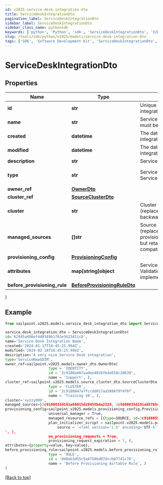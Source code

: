 ```yaml
---
id: v2025-service-desk-integration-dto
title: ServiceDeskIntegrationDto
pagination_label: ServiceDeskIntegrationDto
sidebar_label: ServiceDeskIntegrationDto
sidebar_class_name: pythonsdk
keywords: ['python', 'Python', 'sdk', 'ServiceDeskIntegrationDto', 'V2025ServiceDeskIntegrationDto'] 
slug: /tools/sdk/python/v2025/models/service-desk-integration-dto
tags: ['SDK', 'Software Development Kit', 'ServiceDeskIntegrationDto', 'V2025ServiceDeskIntegrationDto']
---
```


# ServiceDeskIntegrationDto


## Properties

Name | Type | Description | Notes
------------ | ------------- | ------------- | -------------
**id** | **str** | Unique identifier for the Service Desk integration | [optional] 
**name** | **str** | Service Desk integration's name. The name must be unique. | [required]
**created** | **datetime** | The date and time the Service Desk integration was created | [optional] 
**modified** | **datetime** | The date and time the Service Desk integration was last modified | [optional] 
**description** | **str** | Service Desk integration's description. | [required]
**type** | **str** | Service Desk integration types:  - ServiceNowSDIM - ServiceNow  | [required][default to 'ServiceNowSDIM']
**owner_ref** | [**OwnerDto**](owner-dto) |  | [optional] 
**cluster_ref** | [**SourceClusterDto**](source-cluster-dto) |  | [optional] 
**cluster** | **str** | Cluster ID for the Service Desk integration (replaced by clusterRef, retained for backward compatibility). | [optional] 
**managed_sources** | **[]str** | Source IDs for the Service Desk integration (replaced by provisioningConfig.managedSResourceRefs, but retained here for backward compatibility). | [optional] 
**provisioning_config** | [**ProvisioningConfig**](provisioning-config) |  | [optional] 
**attributes** | **map[string]object** | Service Desk integration's attributes. Validation constraints enforced by the implementation. | [required]
**before_provisioning_rule** | [**BeforeProvisioningRuleDto**](before-provisioning-rule-dto) |  | [optional] 
}

## Example

```python
from sailpoint.v2025.models.service_desk_integration_dto import ServiceDeskIntegrationDto

service_desk_integration_dto = ServiceDeskIntegrationDto(
id='62945a496ef440189b1f03e3623411c8',
name='Service Desk Integration Name',
created='2024-01-17T18:45:25.994Z',
modified='2024-02-18T18:45:25.994Z',
description='A very nice Service Desk integration',
type='ServiceNowSDIM',
owner_ref=sailpoint.v2025.models.owner_dto.OwnerDto(
                    type = 'IDENTITY', 
                    id = '2c9180a46faadee4016fb4e018c20639', 
                    name = 'Support', ),
cluster_ref=sailpoint.v2025.models.source_cluster_dto.SourceClusterDto(
                    type = 'CLUSTER', 
                    id = '2c9180847a7fccdd017aa5896f9f4f6f', 
                    name = 'Training VA', ),
cluster='xyzzy999',
managed_sources=[2c9180835d191a86015d28455b4a2329, 2c5680835d191a85765d28455b4a9823],
provisioning_config=sailpoint.v2025.models.provisioning_config.ProvisioningConfig(
                    universal_manager = True, 
                    managed_resource_refs = [{type=SOURCE, id=2c9180855d191c59015d291ceb051111, name=My Source 1}, {type=SOURCE, id=2c9180855d191c59015d291ceb052222, name=My Source 2}], 
                    plan_initializer_script = sailpoint.v2025.models.provisioning_config_plan_initializer_script.ProvisioningConfig_planInitializerScript(
                        source = '<?xml version='1.0' encoding='UTF-8'?>\r\n<!DOCTYPE Rule PUBLIC \"sailpoint.dtd\" \"sailpoint.dtd\">\r\n<Rule name=\"Example Rule\" type=\"BeforeProvisioning\">\r\n  <Description>Before Provisioning Rule which changes disables and enables to a modify.</Description>\r\n  <Source><![CDATA[\r\nimport sailpoint.object.*;\r\nimport sailpoint.object.ProvisioningPlan.AccountRequest;\r\nimport sailpoint.object.ProvisioningPlan.AccountRequest.Operation;\r\nimport sailpoint.object.ProvisioningPlan.AttributeRequest;\r\nimport sailpoint.object.ProvisioningPlan;\r\nimport sailpoint.object.ProvisioningPlan.Operation;\r\n\r\nfor ( AccountRequest accountRequest : plan.getAccountRequests() ) {\r\n  if ( accountRequest.getOp().equals( ProvisioningPlan.ObjectOperation.Disable ) ) {\r\n    accountRequest.setOp( ProvisioningPlan.ObjectOperation.Modify );\r\n  }\r\n  if ( accountRequest.getOp().equals( ProvisioningPlan.ObjectOperation.Enable ) ) {\r\n    accountRequest.setOp( ProvisioningPlan.ObjectOperation.Modify );\r\n  }\r\n}\r\n\r\n  ]]></Source>
', ), 
                    no_provisioning_requests = True, 
                    provisioning_request_expiration = 7, ),
attributes={property=value, key=value},
before_provisioning_rule=sailpoint.v2025.models.before_provisioning_rule_dto.BeforeProvisioningRuleDto(
                    type = 'RULE', 
                    id = '048eb3d55c5a4758bd07dccb87741c78', 
                    name = 'Before Provisioning Airtable Rule', )
)

```
[[Back to top]](#) 

